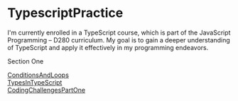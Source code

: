 # TypescriptPractice

I'm currently enrolled in a TypeScript course, which is part of the JavaScript Programming – D280 curriculum. My goal is to gain a deeper understanding of TypeScript and apply it effectively in my programming endeavors.

<div>
  <p>Section One</p>
  <a href="/ConditionsAndLoops">ConditionsAndLoops</a><br>
  <a href="/TypesInTypeScript">TypesInTypeScript</a><br>
  <a href="/condingChallengesPartOne">CodingChallengesPartOne</a>
</div>

